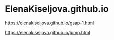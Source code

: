# ElenaKiseljova.github.io
https://elenakiseljova.github.io/gsap-1.html

https://elenakiseljova.github.io/jump.html
